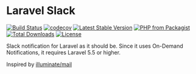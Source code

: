 # Laravel Slack
[![Build Status](https://img.shields.io/travis/gpressutto5/laravel-slack/master.svg?style=for-the-badge)](https://travis-ci.com/gpressutto5/laravel-slack)
[![codecov](https://img.shields.io/codecov/c/github/gpressutto5/laravel-slack/master.svg?style=for-the-badge)](https://codecov.io/gh/gpressutto5/laravel-slack)
[![Latest Stable Version](https://img.shields.io/packagist/v/gpressutto5/laravel-slack.svg?style=for-the-badge)](https://packagist.org/packages/gpressutto5/laravel-slack)
[![PHP from Packagist](https://img.shields.io/packagist/php-v/gpressutto5/laravel-slack.svg?style=for-the-badge)](https://packagist.org/packages/gpressutto5/laravel-slack)
[![Total Downloads](https://img.shields.io/packagist/dt/gpressutto5/laravel-slack.svg?style=for-the-badge)](https://packagist.org/packages/gpressutto5/laravel-slack)
[![License](https://img.shields.io/packagist/l/gpressutto5/laravel-slack.svg?style=for-the-badge)](https://packagist.org/packages/gpressutto5/laravel-slack)

Slack notification for Laravel as it should be.
Since it uses On-Demand Notifications, it requires Laravel 5.5 or higher.

Inspired by [illuminate/mail](https://github.com/illuminate/mail)
